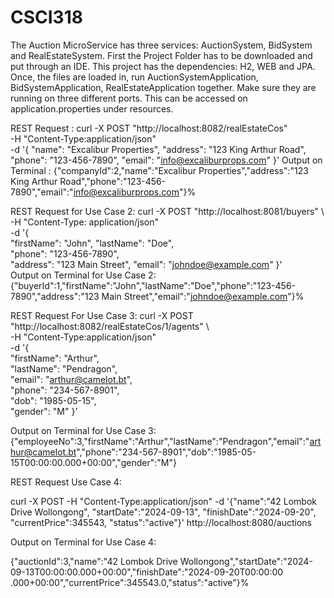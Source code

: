 # CSCI318
The Auction MicroService has three services: AuctionSystem, BidSystem and RealEstateSystem. First the Project Folder has to be downloaded and put through an IDE. This project has the dependencies: H2, WEB and JPA. Once, the files are loaded in, run AuctionSystemApplication, BidSystemApplication, RealEstateApplication together. Make sure they are running on three different ports. This can be accessed on application.properties under resources.



REST Request : 
curl -X POST "http://localhost:8082/realEstateCos" \
-H "Content-Type:application/json" \
-d '{
  "name": "Excalibur Properties",
  "address": "123 King Arthur Road",
  "phone": "123-456-7890",
  "email": "info@excaliburprops.com"
}'
Output on Terminal :
{"companyId":2,"name":"Excalibur Properties","address":"123 King Arthur Road","phone":"123-456-7890","email":"info@excaliburprops.com"}%    


REST Request for Use Case 2:
curl -X POST "http://localhost:8081/buyers" \                                                                                  
-H "Content-Type: application/json" \
-d '{                 
  "firstName": "John",
  "lastName": "Doe",      
  "phone": "123-456-7890",     
  "address": "123 Main Street", 
  "email": "johndoe@example.com"
}'                                                                                                                                                          
Output on Terminal for Use Case 2:
{"buyerId":1,"firstName":"John","lastName":"Doe","phone":"123-456-7890","address":"123 Main Street","email":"johndoe@example.com"}% 

REST Request For Use Case 3:
curl -X POST "http://localhost:8082/realEstateCos/1/agents" \                                                                   
-H "Content-Type:application/json" \
-d '{                       
  "firstName": "Arthur",      
  "lastName": "Pendragon",     
  "email": "arthur@camelot.bt",  
  "phone": "234-567-8901",  
  "dob": "1985-05-15",  
  "gender": "M"
}’                                                                                                                                             

Output on Terminal for Use Case 3:
{"employeeNo":3,"firstName":"Arthur","lastName":"Pendragon","email":"arthur@camelot.bt","phone":"234-567-8901","dob":"1985-05-15T00:00:00.000+00:00","gender":"M"}

REST Request Use Case 4:
		 	 	 		
curl -X POST -H "Content-Type:application/json" -d '{"name":"42 Lombok Drive Wollongong", "startDate":"2024-09-13", "finishDate":"2024-09-20", "currentPrice":345543, "status":"active"}' http://localhost:8080/auctions 

Output on Terminal for Use Case 4:


{"auctionId":3,"name":"42 Lombok Drive Wollongong","startDate":"2024-09-13T00:00:00.000+00:00","finishDate":"2024-09-20T00:00:00 .000+00:00","currentPrice":345543.0,"status":"active"}% 

